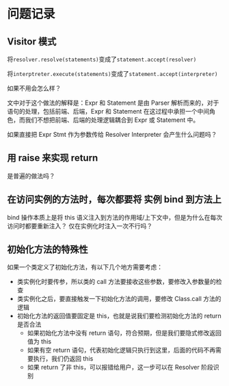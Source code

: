 # 问题记录

## Visitor 模式

将`resolver.resolve(statements)`变成了`statement.accept(resolver)`

将`interptreter.execute(statements)`变成了`statement.accept(interpreter)`

如果不用会怎么样？

文中对于这个做法的解释是：Expr 和 Statement 是由 Parser 解析而来的，对于语句的处理，包括前端、后端，Expr 和 Statement 在这过程中承担一个中间角色，而我们不想把前端、后端的处理逻辑耦合到 Expr 或 Statement 中。

如果直接把 Expr Stmt 作为参数传给 Resolver Interpreter 会产生什么问题吗？

## 用 raise 来实现 return

是普遍的做法吗？

## 在访问实例的方法时，每次都要将 实例 bind 到方法上

bind 操作本质上是将 this 语义注入到方法的作用域/上下文中，但是为什么在每次访问时都要重新注入？
仅在实例化时注入一次不行吗？

## 初始化方法的特殊性

如果一个类定义了初始化方法，有以下几个地方需要考虑：

- 类实例化时要传参，所以类的 call 方法要接收这些参数，要修改入参数量的检查
- 类实例化之后，要直接触发一下初始化方法的调用，要修改 Class.call 方法的逻辑
- 初始化方法的返回值要固定是 this，也就是说我们要检测初始化方法的 return 是否合法
  - 如果初始化方法中没有 return 语句，符合预期，但是我们要隐式修改返回值为 this
  - 如果有空 return 语句，代表初始化逻辑只执行到这里，后面的代码不再需要执行，我们仍返回 this
  - 如果 return 了非 this，可以报错给用户，这一步可以在 Resolver 阶段识别
